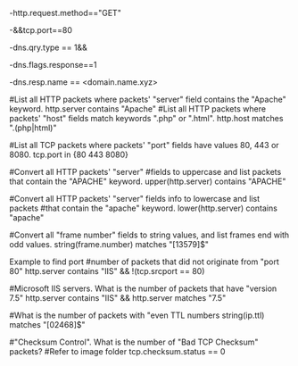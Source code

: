 
-http.request.method=="GET"

-&&tcp.port==80

-dns.qry.type == 1&&

-dns.flags.response==1

-dns.resp.name == <domain.name.xyz>


#List all HTTP packets where packets' "server" field contains the "Apache" keyword.
http.server contains "Apache"
#List all HTTP packets where packets' "host" fields match keywords ".php" or ".html".
http.host matches "\.(php|html)"

#List all TCP packets where packets' "port" fields have values 80, 443 or 8080.	
tcp.port in {80 443 8080}

#Convert all HTTP packets' "server" 
#fields to uppercase and list packets that contain the "APACHE" keyword.
upper(http.server) contains "APACHE"

#Convert all HTTP packets' "server" fields info to lowercase and list packets 
#that contain the "apache" keyword.
lower(http.server) contains "apache"

#Convert all "frame number" fields to string values, and list frames end with odd values.
string(frame.number) matches "[13579]$"

Example to find port
#number of packets that did not originate from "port 80"
http.server contains "IIS" && !(tcp.srcport == 80)

#Microsoft IIS servers. What is the number of packets that have "version 7.5"
http.server contains "IIS" && http.server matches "7.5"

#What is the number of packets with "even TTL numbers
string(ip.ttl) matches "[02468]$"

#"Checksum Control". What is the number of "Bad TCP Checksum" packets?
#Refer to image folder
tcp.checksum.status == 0